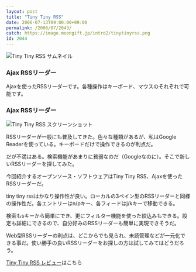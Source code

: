 ```yaml
---
layout: post
title: "Tiny Tiny RSS"
date: 2006-07-13T09:00:00+09:00
permalink: /2006/07/2043/
catch: https://image.moongift.jp/intro2/tinytinyrss.png
id: 2044
---
```

 ![Tiny Tiny RSS サムネイル](https://image.moongift.jp/intro2/tinytinyrss.t.png "Tiny Tiny RSS サムネイル")
  

### Ajax RSSリーダー
  
Ajaxを使ったRSSリーダーです。各種操作はキーボード、マウスのそれぞれで可能です。  
<!--more-->  

### Ajax RSSリーダー
  

![Tiny Tiny RSS スクリーンショット](https://image.moongift.jp/intro2/tinytinyrss.png "Tiny Tiny RSS スクリーンショット")

  

RSSリーダーが一般にも普及してきた。色々な種類があるが、私はGoogle Readerを使っている。キーボードだけで操作できるのが利点だ。

  

だが不満はある。検索機能があまりに貧弱なのだ（Googleなのに）。そこで新しいRSSリーダーを探してみた。

  

今回紹介するオープンソース・ソフトウェアはTiny Tiny RSS、Ajaxを使ったRSSリーダーだ。

  

tiny tiny rssはかなり操作性が良い。ローカルの3ペイン型のRSSリーダーと同様の操作性だ。各エントリーはn/pキー、各フィードはj/kキーで移動できる。

  

検索もsキーから簡単にでき、更にフィルター機能を使った絞込みもできる。設定も詳細にできるので、自分好みのRSSリーダーも簡単に実現できそうだ。

  

Web型RSSリーダーの利点は、どこからでも見られ、未読管理などが一元化できる事だ。使い勝手の良いRSSリーダーをお探しの方は試してみてはどうだろう。

  

[Tiny Tiny RSS レビュー](http://oss.moongift.jp/review/i-2052.html)はこちら


